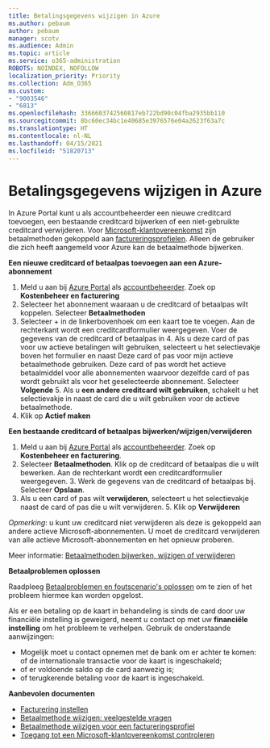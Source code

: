 ```yaml
---
title: Betalingsgegevens wijzigen in Azure
ms.author: pebaum
author: pebaum
manager: scotv
ms.audience: Admin
ms.topic: article
ms.service: o365-administration
ROBOTS: NOINDEX, NOFOLLOW
localization_priority: Priority
ms.collection: Adm_O365
ms.custom:
- "9003546"
- "6813"
ms.openlocfilehash: 3366603742560817eb722bd90c04fba2935bb110
ms.sourcegitcommit: 8bc60ec34bc1e40685e3976576e04a2623f63a7c
ms.translationtype: HT
ms.contentlocale: nl-NL
ms.lasthandoff: 04/15/2021
ms.locfileid: "51820713"
---
```

# <a name="change-payment-information-in-azure"></a>Betalingsgegevens wijzigen in Azure

In Azure Portal kunt u als accountbeheerder een nieuwe creditcard toevoegen, een bestaande creditcard bijwerken of een niet-gebruikte creditcard verwijderen. Voor [Microsoft-klantovereenkomst](https://docs.microsoft.com/azure/billing/billing-how-to-change-credit-card?WT.mc_id=Portal-Microsoft_Azure_Support#check-access-to-a-microsoft-customer-agreement) zijn betaalmethoden gekoppeld aan [factureringsprofielen](https://docs.microsoft.com/azure/billing/billing-how-to-change-credit-card?WT.mc_id=Portal-Microsoft_Azure_Support#change-payment-method-for-a-billing-profile). Alleen de gebruiker die zich heeft aangemeld voor Azure kan de betaalmethode bijwerken.

**Een nieuwe creditcard of betaalpas toevoegen aan een Azure-abonnement**

1. Meld u aan bij [Azure Portal](https://portal.azure.com/) als [accountbeheerder](https://docs.microsoft.com/azure/billing/billing-subscription-transfer?WT.mc_id=Portal-Microsoft_Azure_Support#whoisaa). Zoek op **Kostenbeheer en facturering**
2. Selecteer het abonnement waaraan u de creditcard of betaalpas wilt koppelen. Selecteer **Betaalmethoden**
3. Selecteer + in de linkerbovenhoek om een kaart toe te voegen. Aan de rechterkant wordt een creditcardformulier weergegeven. Voer de gegevens van de creditcard of betaalpas in 4. Als u deze card of pas voor uw actieve betalingen wilt gebruiken, selecteert u het selectievakje boven het formulier en naast Deze card of pas voor mijn actieve betaalmethode gebruiken. Deze card of pas wordt het actieve betaalmiddel voor alle abonnementen waarvoor dezelfde card of pas wordt gebruikt als voor het geselecteerde abonnement. Selecteer **Volgende** 5. Als u **een andere creditcard wilt gebruiken**, schakelt u het selectievakje in naast de card die u wilt gebruiken voor de actieve betaalmethode.
6. Klik op **Actief maken**

**Een bestaande creditcard of betaalpas bijwerken/wijzigen/verwijderen**

1. Meld u aan bij [Azure Portal](https://portal.azure.com/) als [accountbeheerder](https://docs.microsoft.com/azure/billing/billing-subscription-transfer?WT.mc_id=Portal-Microsoft_Azure_Support#whoisaa). Zoek op **Kostenbeheer en facturering**.
2. Selecteer **Betaalmethoden**. Klik op de creditcard of betaalpas die u wilt bewerken. Aan de rechterkant wordt een creditcardformulier weergegeven. 3. Werk de gegevens van de creditcard of betaalpas bij. Selecteer **Opslaan**.
4. Als u een card of pas wilt **verwijderen**, selecteert u het selectievakje naast de card of pas die u wilt verwijderen. 5. Klik op **Verwijderen**

_Opmerking_: u kunt uw creditcard niet verwijderen als deze is gekoppeld aan andere actieve Microsoft-abonnementen. U moet de creditcard verwijderen van alle actieve Microsoft-abonnementen en het opnieuw proberen.

Meer informatie: [Betaalmethoden bijwerken, wijzigen of verwijderen](https://docs.microsoft.com/azure/billing/billing-how-to-change-credit-card?WT.mc_id=Portal-Microsoft_Azure_Support)

**Betaalproblemen oplossen**

Raadpleeg [Betaalproblemen en foutscenario's oplossen](https://support.microsoft.com/help/4505172/troubleshooting-payment-issues) om te zien of het probleem hiermee kan worden opgelost.

Als er een betaling op de kaart in behandeling is sinds de card door uw financiële instelling is geweigerd, neemt u contact op met uw **financiële instelling** om het probleem te verhelpen. Gebruik de onderstaande aanwijzingen:

- Mogelijk moet u contact opnemen met de bank om er achter te komen: of de internationale transactie voor de kaart is ingeschakeld;
- of er voldoende saldo op de card aanwezig is;
- of terugkerende betaling voor de kaart is ingeschakeld.

**Aanbevolen documenten**

- [Facturering instellen](https://azure.microsoft.com/pricing/invoicing/)
- [Betaalmethode wijzigen: veelgestelde vragen](https://docs.microsoft.com/azure/billing/billing-how-to-change-credit-card?WT.mc_id=Portal-Microsoft_Azure_Support#frequently-asked-questions)
- [Betaalmethode wijzigen voor een factureringsprofiel](https://docs.microsoft.com/azure/billing/billing-how-to-change-credit-card?WT.mc_id=Portal-Microsoft_Azure_Support#change-payment-method-for-a-billing-profile)
- [Toegang tot een Microsoft-klantovereenkomst controleren](https://docs.microsoft.com/azure/billing/billing-how-to-change-credit-card?WT.mc_id=Portal-Microsoft_Azure_Support#check-access-to-a-microsoft-customer-agreement)